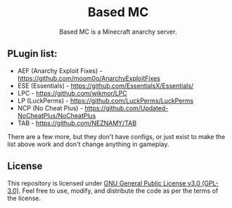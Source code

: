 <div align="center">
  
# Based MC
Based MC is a Minecraft anarchy server.

</div>

## PLugin list:
- AEF (Anarchy Exploit Fixes) - https://github.com/moom0o/AnarchyExploitFixes
- ESE (Essentials) - https://github.com/EssentialsX/Essentials/
- LPC - https://github.com/wikmor/LPC
- LP (LuckPerms) - https://github.com/LuckPerms/LuckPerms
- NCP (No Cheat Plus) - https://github.com/Updated-NoCheatPlus/NoCheatPlus
- TAB - https://github.com/NEZNAMY/TAB

There are a few more, but they don't have configs, or just exist to make the list above work and don't change anything in gameplay.

## License
This repository is licensed under [GNU General Public License v3.0 (GPL-3.0)](LICENSE). Feel free to use, modify, and distribute the code as per the terms of the license.
